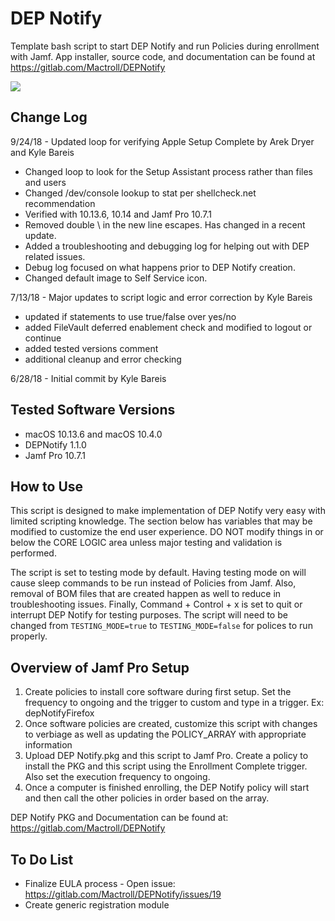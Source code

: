 # DEP Notify
Template bash script to start DEP Notify and run Policies during enrollment with Jamf. App installer, source code, and documentation can be found at https://gitlab.com/Mactroll/DEPNotify

![](https://github.com/jamfprofessionalservices/DEP-Notify/blob/master/example-img/fullscreen-mode.png)

## Change Log

9/24/18 - Updated loop for verifying Apple Setup Complete by Arek Dryer and Kyle Bareis
* Changed loop to look for the Setup Assistant process rather than files and users
* Changed /dev/console lookup to stat per shellcheck.net recommendation
* Verified with 10.13.6, 10.14 and Jamf Pro 10.7.1
* Removed double \\ in the new line escapes. Has changed in a recent update.
* Added a troubleshooting and debugging log for helping out with DEP related issues.
* Debug log focused on what happens prior to DEP Notify creation.
* Changed default image to Self Service icon.

7/13/18 - Major updates to script logic and error correction by Kyle Bareis
* updated if statements to use true/false over yes/no
* added FileVault deferred enablement check and modified to logout or continue
* added tested versions comment
* additional cleanup and error checking

6/28/18 - Initial commit by Kyle Bareis

## Tested Software Versions

* macOS 10.13.6 and macOS 10.4.0
* DEPNotify 1.1.0
* Jamf Pro 10.7.1

## How to Use

This script is designed to make implementation of DEP Notify very easy with limited scripting knowledge. The section below has variables that may be modified to customize the end user experience. DO NOT modify things in or below the CORE LOGIC area unless major testing and validation is performed.

The script is set to testing mode by default. Having testing mode on will cause sleep commands to be run instead of Policies from Jamf. Also, removal of BOM files that are created happen as well to reduce in troubleshooting issues. Finally, Command + Control + x is set to quit or interrupt DEP Notify for testing purposes. The script will need to be changed from `TESTING_MODE=true` to `TESTING_MODE=false` for polices to run properly.

## Overview of Jamf Pro Setup
1. Create policies to install core software during first setup. Set the frequency to ongoing and the trigger to custom and type in a trigger. Ex: depNotifyFirefox
2. Once software policies are created, customize this script with changes to verbiage as well as updating the POLICY_ARRAY with appropriate information
3. Upload DEP Notify.pkg and this script to Jamf Pro. Create a policy to install the PKG and this script using the Enrollment Complete trigger. Also set the execution frequency to ongoing.
4. Once a computer is finished enrolling, the DEP Notify policy will start and then call the other policies in order based on the array.

DEP Notify PKG and Documentation can be found at: https://gitlab.com/Mactroll/DEPNotify

## To Do List

* Finalize EULA process - Open issue: https://gitlab.com/Mactroll/DEPNotify/issues/19
* Create generic registration module
